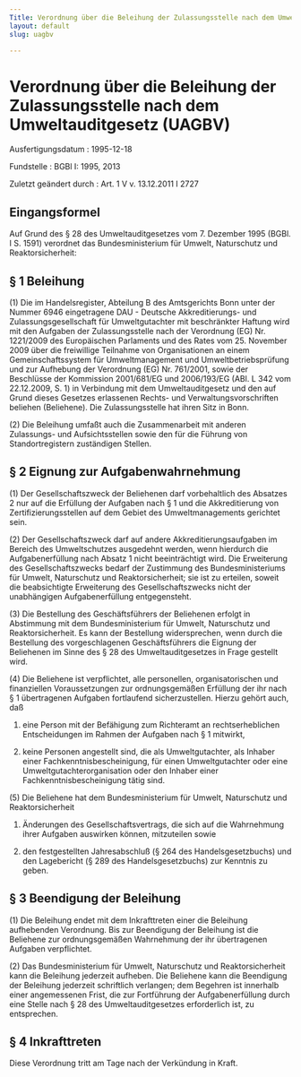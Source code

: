 ```yaml
---
Title: Verordnung über die Beleihung der Zulassungsstelle nach dem Umweltauditgesetz
layout: default
slug: uagbv

---
```


# Verordnung über die Beleihung der Zulassungsstelle nach dem Umweltauditgesetz (UAGBV)

Ausfertigungsdatum
:   1995-12-18

Fundstelle
:   BGBl I: 1995, 2013

Zuletzt geändert durch
:   Art. 1 V v. 13.12.2011 I 2727


## Eingangsformel

Auf Grund des § 28 des Umweltauditgesetzes vom 7. Dezember 1995 (BGBl.
I S. 1591) verordnet das Bundesministerium für Umwelt, Naturschutz und
Reaktorsicherheit:


## § 1 Beleihung

(1) Die im Handelsregister, Abteilung B des Amtsgerichts Bonn unter
der Nummer 6946 eingetragene DAU - Deutsche Akkreditierungs- und
Zulassungsgesellschaft für Umweltgutachter mit beschränkter Haftung
wird mit den Aufgaben der Zulassungsstelle nach der Verordnung (EG)
Nr. 1221/2009 des Europäischen Parlaments und des Rates vom 25.
November 2009 über die freiwillige Teilnahme von Organisationen an
einem Gemeinschaftssystem für Umweltmanagement und
Umweltbetriebsprüfung und zur Aufhebung der Verordnung (EG) Nr.
761/2001, sowie der Beschlüsse der Kommission 2001/681/EG und
2006/193/EG (ABl. L 342 vom 22.12.2009, S. 1) in Verbindung mit dem
Umweltauditgesetz und den auf Grund dieses Gesetzes erlassenen Rechts-
und Verwaltungsvorschriften beliehen (Beliehene). Die Zulassungsstelle
hat ihren Sitz in Bonn.

(2) Die Beleihung umfaßt auch die Zusammenarbeit mit anderen
Zulassungs- und Aufsichtsstellen sowie den für die Führung von
Standortregistern zuständigen Stellen.


## § 2 Eignung zur Aufgabenwahrnehmung

(1) Der Gesellschaftszweck der Beliehenen darf vorbehaltlich des
Absatzes 2 nur auf die Erfüllung der Aufgaben nach § 1 und die
Akkreditierung von Zertifizierungsstellen auf dem Gebiet des
Umweltmanagements gerichtet sein.

(2) Der Gesellschaftszweck darf auf andere Akkreditierungsaufgaben im
Bereich des Umweltschutzes ausgedehnt werden, wenn hierdurch die
Aufgabenerfüllung nach Absatz 1 nicht beeinträchtigt wird. Die
Erweiterung des Gesellschaftszwecks bedarf der Zustimmung des
Bundesministeriums für Umwelt, Naturschutz und Reaktorsicherheit; sie
ist zu erteilen, soweit die beabsichtigte Erweiterung des
Gesellschaftszwecks nicht der unabhängigen Aufgabenerfüllung
entgegensteht.

(3) Die Bestellung des Geschäftsführers der Beliehenen erfolgt in
Abstimmung mit dem Bundesministerium für Umwelt, Naturschutz und
Reaktorsicherheit. Es kann der Bestellung widersprechen, wenn durch
die Bestellung des vorgeschlagenen Geschäftsführers die Eignung der
Beliehenen im Sinne des § 28 des Umweltauditgesetzes in Frage gestellt
wird.

(4) Die Beliehene ist verpflichtet, alle personellen,
organisatorischen und finanziellen Voraussetzungen zur ordnungsgemäßen
Erfüllung der ihr nach § 1 übertragenen Aufgaben fortlaufend
sicherzustellen. Hierzu gehört auch, daß

1.  eine Person mit der Befähigung zum Richteramt an rechtserheblichen
    Entscheidungen im Rahmen der Aufgaben nach § 1 mitwirkt,


2.  keine Personen angestellt sind, die als Umweltgutachter, als Inhaber
    einer Fachkenntnisbescheinigung, für einen Umweltgutachter oder eine
    Umweltgutachterorganisation oder den Inhaber einer
    Fachkenntnisbescheinigung tätig sind.




(5) Die Beliehene hat dem Bundesministerium für Umwelt, Naturschutz
und Reaktorsicherheit

1.  Änderungen des Gesellschaftsvertrags, die sich auf die Wahrnehmung
    ihrer Aufgaben auswirken können, mitzuteilen sowie


2.  den festgestellten Jahresabschluß (§ 264 des Handelsgesetzbuchs) und
    den Lagebericht (§ 289 des Handelsgesetzbuchs) zur Kenntnis zu geben.





## § 3 Beendigung der Beleihung

(1) Die Beleihung endet mit dem Inkrafttreten einer die Beleihung
aufhebenden Verordnung. Bis zur Beendigung der Beleihung ist die
Beliehene zur ordnungsgemäßen Wahrnehmung der ihr übertragenen
Aufgaben verpflichtet.

(2) Das Bundesministerium für Umwelt, Naturschutz und
Reaktorsicherheit kann die Beleihung jederzeit aufheben. Die Beliehene
kann die Beendigung der Beleihung jederzeit schriftlich verlangen; dem
Begehren ist innerhalb einer angemessenen Frist, die zur Fortführung
der Aufgabenerfüllung durch eine Stelle nach § 28 des
Umweltauditgesetzes erforderlich ist, zu entsprechen.


## § 4 Inkrafttreten

Diese Verordnung tritt am Tage nach der Verkündung in Kraft.

